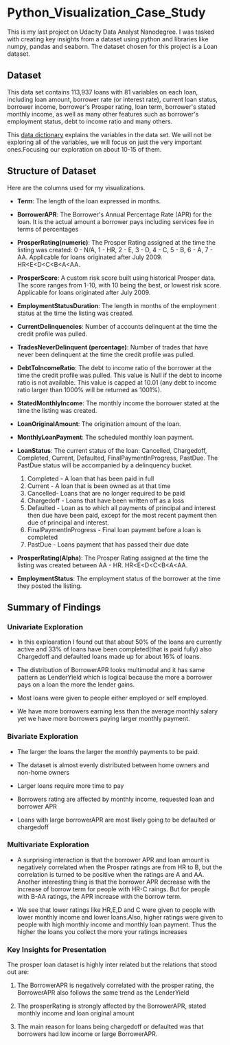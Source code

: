 # Python_Visualization_Case_Study
This is my last project on Udacity Data Analyst Nanodegree. I was tasked with creating key insights from a dataset using python and libraries like numpy, pandas and seaborn. The dataset chosen for this project is a Loan dataset.
## Dataset
This data set contains 113,937 loans with 81 variables on each loan, including loan amount, borrower rate (or interest rate), current loan status, borrower income, borrower's Prosper rating, loan term, borrower's stated monthly income, as well as many other features such as borrower's employment status, debt to income ratio and many others.

This [data dictionary](https://docs.google.com/spreadsheets/d/1gDyi_L4UvIrLTEC6Wri5nbaMmkGmLQBk-Yx3z0XDEtI/edit) explains the variables in the data set.
We will not be exploring all of the variables, we will focus on just the very important ones.Focusing our exploration on about 10-15 of them.


## Structure of Dataset
Here are the columns used for my visualizations.
- **Term**: The length of the loan expressed in months.


- **BorrowerAPR**: The Borrower's Annual Percentage Rate (APR) for the loan. It is the actual amount a borrower pays including services fee in terms of percentages


- **ProsperRating(numeric)**: The  Prosper Rating assigned at the time the listing was created: 0 - N/A, 1 - HR, 2 - E, 3 - D, 4 - C, 5 - B, 6 - A, 7 - AA.  Applicable for loans originated after July 2009. HR<E<D<C<B<A<AA.


- **ProsperScore**: A custom risk score built using historical Prosper data. The score ranges from 1-10, with 10 being the best, or lowest risk score.  Applicable for loans originated after July 2009.


- **EmploymentStatusDuration**: The length in months of the employment status at the time the listing was created.


- **CurrentDelinquencies**: Number of accounts delinquent at the time the credit profile was pulled.


- **TradesNeverDelinquent (percentage)**: Number of trades that have never been delinquent at the time the credit profile was pulled.


- **DebtToIncomeRatio**: The debt to income ratio of the borrower at the time the credit profile was pulled. This value is Null if the debt to income ratio is not available. This value is capped at 10.01 (any debt to income ratio larger than 1000% will be returned as 1001%).


- **StatedMonthlyIncome**: The monthly income the borrower stated at the time the listing was created. 


- **LoanOriginalAmount**: The origination amount of the loan.


- **MonthlyLoanPayment**: The scheduled monthly loan payment. 


- **LoanStatus**: The current status of the loan: Cancelled,  Chargedoff, Completed, Current, Defaulted, FinalPaymentInProgress, PastDue. The PastDue status will be accompanied by a delinquency bucket.
    1. Completed -  A loan that has been paid in full
    2. Current -  A loan that is been owned as at that time
    3. Cancelled- Loans that are no longer required to be paid
    4. Chargedoff - Loans that have been written off as a loss
    5. Defaulted - Loan as to which all payments of principal and interest then due have been paid, except for the most recent                    payment then due of principal and interest.
    6. FinalPaymentInProgress - Final loan payment before a loan is completed
    7. PastDue - Loans payment that has passed their due date


- **ProsperRating(Alpha)**: The Prosper Rating assigned at the time the listing was created between AA - HR.
    HR<E<D<C<B<A<AA.


- **EmploymentStatus**: The employment status of the borrower at the time they posted the listing.
 
 
## Summary of Findings

### Univariate Exploration

- In this exploaration I found out that about 50% of the loans are currently active and 33% of loans have been completed(that is paid fully) also Chargedoff and defaulted loans made up for about 16% of loans.

- The distribution of BorrowerAPR looks multimodal and it has same pattern as LenderYield which is logical because the more a borrower pays on a loan the more the lender gains.

- Most loans were given to people either employed or self employed.

- We have more borrowers earning less than the average monthly salary yet we have more borrowers paying larger monthly payment.


### Bivariate Exploration

- The larger the loans the larger the monthly payments to be paid.

- The dataset is almost evenly distributed between home owners and non-home owners

- Larger loans require more time to pay

- Borrowers rating are affected by monthly income, requested loan and borrower APR

- Loans with large borrowerAPR are most likely going to be defaulted or chargedoff


### Multivariate Exploration

- A surprising interaction is that the borrower APR and loan amount is negatively correlated when the Prosper ratings are from HR to B, but the correlation is turned to be positive when the ratings are A and AA. Another interesting thing is that the borrower APR decrease with the increase of borrow term for people with HR-C raings. But for people with B-AA ratings, the APR increase with the borrow term.


-  We see that lower ratings like HR,E,D and C were given to people with lower monthly income and lower loans.Also, higher ratings were given to people with high monthly income and monthly loan payment. Thus the higher the loans you collect the more your ratings increases



### Key Insights for Presentation

The prosper loan dataset is highly inter related but the relations that stood out are:

1. The BorrowerAPR is negatively correlated with the prosper rating, the BorrowerAPR also follows the same trend as the LenderYield

2. The prosperRating is strongly affected by the BorrowerAPR, stated monthly income and loan original amount

3. The main reason for loans being chargedoff or defaulted was that borrowers had low income or large BorrowerAPR.
